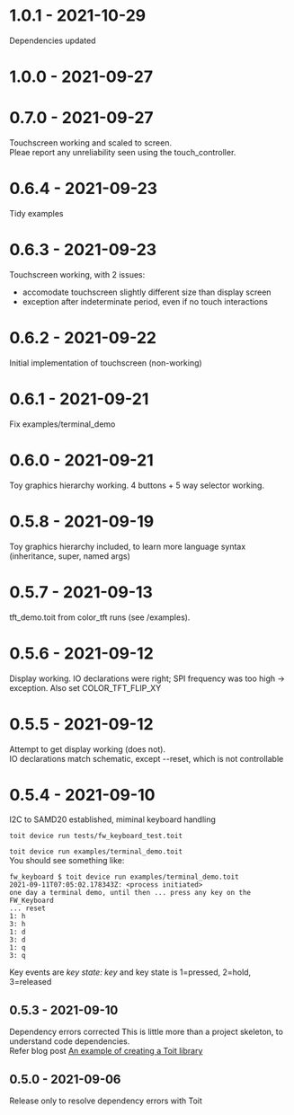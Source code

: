 # 1.0.1 - 2021-10-29
Dependencies updated

# 1.0.0 - 2021-09-27

# 0.7.0 - 2021-09-27
Touchscreen working and scaled to screen.  
Pleae report any unreliability seen using the touch_controller.

# 0.6.4 - 2021-09-23
Tidy examples

# 0.6.3 - 2021-09-23
Touchscreen working, with 2 issues:  
- accomodate touchscreen slightly different size than display screen
- exception after indeterminate period, even if no touch interactions

# 0.6.2 - 2021-09-22
Initial implementation of touchscreen (non-working)

# 0.6.1 - 2021-09-21
Fix examples/terminal_demo

# 0.6.0 - 2021-09-21
Toy graphics hierarchy working.  4 buttons + 5 way selector working.

# 0.5.8 - 2021-09-19
Toy graphics hierarchy included, to learn more language syntax (inheritance, super, named args)

# 0.5.7 - 2021-09-13
tft_demo.toit from color_tft runs (see /examples).

# 0.5.6 - 2021-09-12
Display working.
IO declarations were right; SPI frequency was too high -> exception.  Also set COLOR_TFT_FLIP_XY

# 0.5.5 - 2021-09-12
Attempt to get display working (does not).  
IO declarations match schematic, except --reset, which is not controllable

# 0.5.4 - 2021-09-10
I2C to SAMD20 established, miminal keyboard handling

`toit device run tests/fw_keyboard_test.toit`  

`toit device run examples/terminal_demo.toit`  
You should see something like:  
```
fw_keyboard $ toit device run examples/terminal_demo.toit
2021-09-11T07:05:02.178343Z: <process initiated>
one day a terminal demo, until then ... press any key on the FW_Keyboard
... reset
1: h
3: h
1: d
3: d
1: q
3: q
```
Key events are  *key state: key* and key state is 1=pressed, 2=hold, 3=released

## 0.5.3 - 2021-09-10
Dependency errors corrected
This is little more than a project skeleton, to understand code dependencies.  
Refer blog post [An example of creating a Toit library](https://ekorau.com/2021/09/09/Creating-Library-Example.html)

## 0.5.0 - 2021-09-06
Release only to resolve dependency errors with Toit